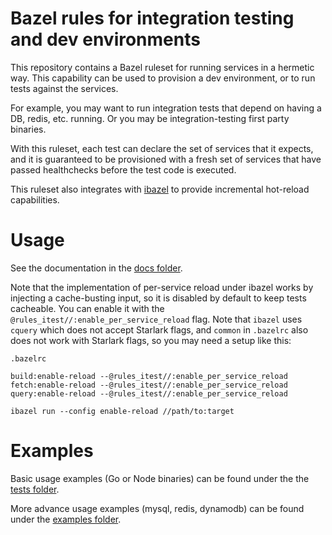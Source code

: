# Bazel rules for integration testing and dev environments

This repository contains a Bazel ruleset for running services in a hermetic way. This capability can be used to provision a dev environment, or to run tests against the services.

For example, you may want to run integration tests that depend on having a DB, redis, etc. running. Or you may be integration-testing first party binaries.

With this ruleset, each test can declare the set of services that it expects, and it is guaranteed to be provisioned with a fresh set of services that have passed healthchecks before the test code is executed.

This ruleset also integrates with [ibazel](https://github.com/bazelbuild/bazel-watcher) to provide incremental hot-reload capabilities.

# Usage
See the documentation in the [docs folder](https://github.com/dzbarsky/rules_itest/blob/master/docs/itest.md).

Note that the implementation of per-service reload under ibazel works by injecting a cache-busting input, so it is disabled by default to keep tests cacheable. You can enable it with the `@rules_itest//:enable_per_service_reload` flag.
Note that `ibazel` uses `cquery` which does not accept Starlark flags, and `common` in `.bazelrc` also does not work with Starlark flags, so you may need a setup like this:
```
.bazelrc

build:enable-reload --@rules_itest//:enable_per_service_reload
fetch:enable-reload --@rules_itest//:enable_per_service_reload
query:enable-reload --@rules_itest//:enable_per_service_reload
```

`ibazel run --config enable-reload //path/to:target`

# Examples
Basic usage examples (Go or Node binaries) can be found under the the [tests folder](https://github.com/dzbarsky/rules_itest/tree/master/tests).

More advance usage examples (mysql, redis, dynamodb) can be found under the [examples folder](https://github.com/dzbarsky/rules_itest/tree/master/examples).
